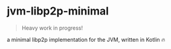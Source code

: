 # jvm-libp2p-minimal

> Heavy work in progress!

a minimal libp2p implementation for the JVM, written in Kotlin 🔥